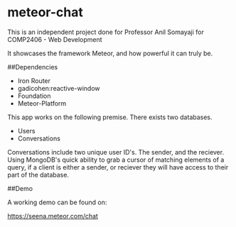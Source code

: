 meteor-chat
===========

This is an independent project done for Professor Anil Somayaji for COMP2406 - Web Development

It showcases the framework Meteor, and how powerful it can truly be.

##Dependencies
 - Iron Router
 - gadicohen:reactive-window
 - Foundation
 - Meteor-Platform

This app works on the following premise. There exists two databases.

- Users
- Conversations

Conversations include two unique user ID's. The sender, and the reciever. Using MongoDB's quick ability to
grab a cursor of matching elements of a query, if a client is either a sender, or reciever they will have 
access to their part of the database.

##Demo

A working demo can be found on:

https://seena.meteor.com/chat